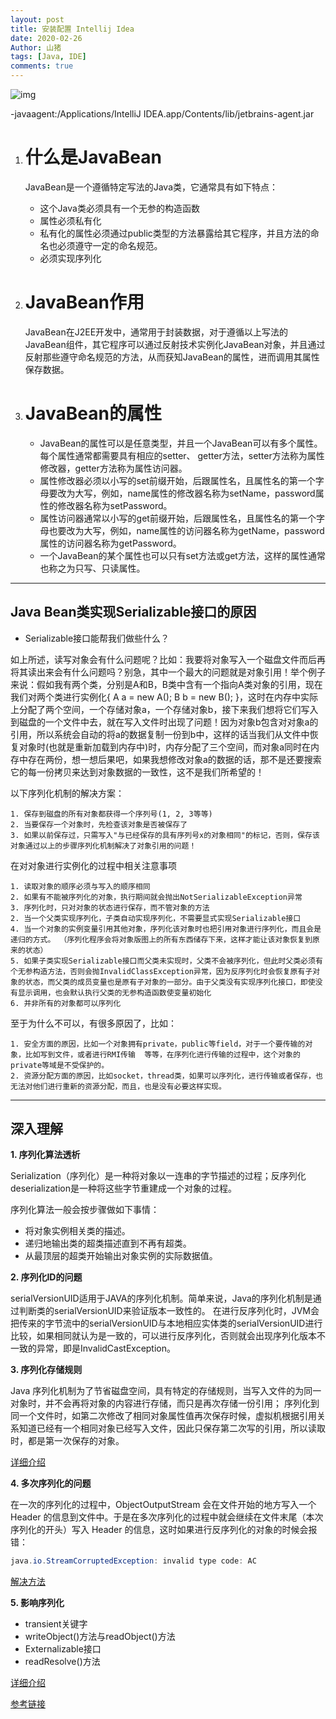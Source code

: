 ```yaml
---
layout: post
title: 安装配置 Intellij Idea
date: 2020-02-26
Author: 山猪
tags: [Java, IDE]
comments: true
---
```

![img](https://d3nmt5vlzunoa1.cloudfront.net/idea/files/2019/11/blog@2x-3.png)

<!-- more -->

-javaagent:/Applications/IntelliJ IDEA.app/Contents/lib/jetbrains-agent.jar

1. # 什么是JavaBean

    JavaBean是一个遵循特定写法的Java类，它通常具有如下特点：

    * 这个Java类必须具有一个无参的构造函数
    * 属性必须私有化
    * 私有化的属性必须通过public类型的方法暴露给其它程序，并且方法的命名也必须遵守一定的命名规范。
    * 必须实现序列化

2. # JavaBean作用

    JavaBean在J2EE开发中，通常用于封装数据，对于遵循以上写法的JavaBean组件，其它程序可以通过反射技术实例化JavaBean对象，并且通过反射那些遵守命名规范的方法，从而获知JavaBean的属性，进而调用其属性保存数据。

3. # JavaBean的属性

    * JavaBean的属性可以是任意类型，并且一个JavaBean可以有多个属性。每个属性通常都需要具有相应的setter、 getter方法，setter方法称为属性修改器，getter方法称为属性访问器。
    * 属性修改器必须以小写的set前缀开始，后跟属性名，且属性名的第一个字母要改为大写，例如，name属性的修改器名称为setName，password属性的修改器名称为setPassword。
    * 属性访问器通常以小写的get前缀开始，后跟属性名，且属性名的第一个字母也要改为大写，例如，name属性的访问器名称为getName，password属性的访问器名称为getPassword。
    * 一个JavaBean的某个属性也可以只有set方法或get方法，这样的属性通常也称之为只写、只读属性。

---

## Java Bean类实现Serializable接口的原因

* Serializable接口能帮我们做些什么？

如上所述，读写对象会有什么问题呢？比如：我要将对象写入一个磁盘文件而后再将其读出来会有什么问题吗？别急，其中一个最大的问题就是对象引用！举个例子来说：假如我有两个类，分别是A和B，B类中含有一个指向A类对象的引用，现在我们对两个类进行实例化{ A a = new A(); B b = new B(); }，这时在内存中实际上分配了两个空间，一个存储对象a，一个存储对象b，接下来我们想将它们写入到磁盘的一个文件中去，就在写入文件时出现了问题！因为对象b包含对对象a的引用，所以系统会自动的将a的数据复制一份到b中，这样的话当我们从文件中恢复对象时(也就是重新加载到内存中)时，内存分配了三个空间，而对象a同时在内存中存在两份，想一想后果吧，如果我想修改对象a的数据的话，那不是还要搜索它的每一份拷贝来达到对象数据的一致性，这不是我们所希望的！


以下序列化机制的解决方案：

    1. 保存到磁盘的所有对象都获得一个序列号(1, 2, 3等等)
    2. 当要保存一个对象时，先检查该对象是否被保存了
    3. 如果以前保存过，只需写入"与已经保存的具有序列号x的对象相同"的标记，否则，保存该对象通过以上的步骤序列化机制解决了对象引用的问题！


在对对象进行实例化的过程中相关注意事项

    1. 读取对象的顺序必须与写入的顺序相同
    2. 如果有不能被序列化的对象，执行期间就会抛出NotSerializableException异常
    3. 序列化时，只对对象的状态进行保存，而不管对象的方法
    2. 当一个父类实现序列化，子类自动实现序列化，不需要显式实现Serializable接口
    4. 当一个对象的实例变量引用其他对象，序列化该对象时也把引用对象进行序列化，而且会是递归的方式。 （序列化程序会将对象版图上的所有东西储存下来，这样才能让该对象恢复到原来的状态）
    5. 如果子类实现Serializable接口而父类未实现时，父类不会被序列化，但此时父类必须有个无参构造方法，否则会抛InvalidClassException异常，因为反序列化时会恢复原有子对象的状态，而父类的成员变量也是原有子对象的一部分。由于父类没有实现序列化接口，即使没有显示调用，也会默认执行父类的无参构造函数使变量初始化
    6. 并非所有的对象都可以序列化

至于为什么不可以，有很多原因了，比如：

    1. 安全方面的原因，比如一个对象拥有private，public等field，对于一个要传输的对象，比如写到文件，或者进行RMI传输  等等，在序列化进行传输的过程中，这个对象的private等域是不受保护的。
    2. 资源分配方面的原因，比如socket，thread类，如果可以序列化，进行传输或者保存，也无法对他们进行重新的资源分配，而且，也是没有必要这样实现。

---

## 深入理解

**1. 序列化算法透析**

Serialization（序列化）是一种将对象以一连串的字节描述的过程；反序列化deserialization是一种将这些字节重建成一个对象的过程。

序列化算法一般会按步骤做如下事情：

- 将对象实例相关类的描述。
- 递归地输出类的超类描述直到不再有超类。
- 从最顶层的超类开始输出对象实例的实际数据值。


**2. 序列化ID的问题**

serialVersionUID适用于JAVA的序列化机制。简单来说，Java的序列化机制是通过判断类的serialVersionUID来验证版本一致性的。
在进行反序列化时，JVM会把传来的字节流中的serialVersionUID与本地相应实体类的serialVersionUID进行比较，如果相同就认为是一致的，可以进行反序列化，否则就会出现序列化版本不一致的异常，即是InvalidCastException。

**3. 序列化存储规则**

Java 序列化机制为了节省磁盘空间，具有特定的存储规则，当写入文件的为同一对象时，并不会再将对象的内容进行存储，而只是再次存储一份引用；
序列化到同一个文件时，如第二次修改了相同对象属性值再次保存时候，虚拟机根据引用关系知道已经有一个相同对象已经写入文件，因此只保存第二次写的引用，所以读取时，都是第一次保存的对象。

[详细介绍](https://www.ibm.com/developerworks/cn/java/j-lo-serial/)

**4. 多次序列化的问题**

在一次的序列化的过程中，ObjectOutputStream 会在文件开始的地方写入一个 Header 的信息到文件中。于是在多次序列化的过程中就会继续在文件末尾（本次序列化的开头）写入 Header 的信息，这时如果进行反序列化的对象的时候会报错：

```java
java.io.StreamCorruptedException: invalid type code: AC
```

[解决方法](http://blog.sina.com.cn/s/blog_6145ed810100z143.html)

**5. 影响序列化**

- transient关键字
- writeObject()方法与readObject()方法
- Externalizable接口
- readResolve()方法

[详细介绍](http://developer.51cto.com/art/201202/317181.htm)

[参考链接](https://www.geeksforgeeks.org/javabean-class-java/ "geeks")



